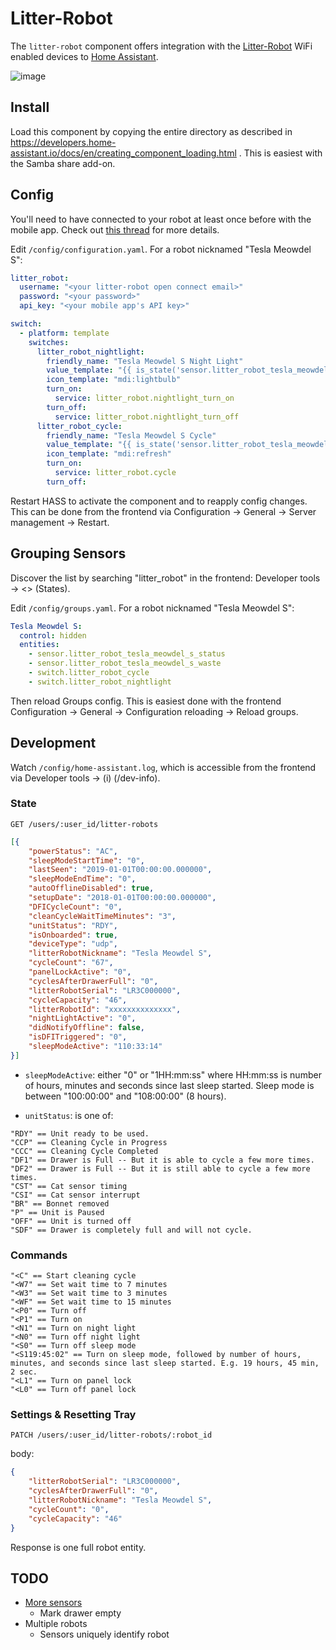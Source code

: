 # Litter-Robot 

The `litter-robot` component offers integration with the [Litter-Robot](https://www.litter-robot.com/litter-robot-iii-open-air-with-connect.html) WiFi enabled devices to [Home Assistant](https://www.home-assistant.io/).

![image](https://user-images.githubusercontent.com/526858/55689115-c8e37780-5935-11e9-979d-298452e87054.png)


## Install

Load this component by copying the entire directory as described in https://developers.home-assistant.io/docs/en/creating_component_loading.html . This is easiest with the Samba share add-on.


## Config

You'll need to have connected to your robot at least once before with the mobile app. Check out [this thread](https://community.smartthings.com/t/litter-robot-connect/106882/18) for more details.

Edit `/config/configuration.yaml`. For a robot nicknamed "Tesla Meowdel S":

```yaml
litter_robot:
  username: "<your litter-robot open connect email>"
  password: "<your password>"
  api_key: "<your mobile app's API key>"

switch:
  - platform: template
    switches:
      litter_robot_nightlight:
        friendly_name: "Tesla Meowdel S Night Light"
        value_template: "{{ is_state('sensor.litter_robot_tesla_meowdel_s_nightlight', 'On') }}"
        icon_template: "mdi:lightbulb"
        turn_on:
          service: litter_robot.nightlight_turn_on
        turn_off:
          service: litter_robot.nightlight_turn_off
      litter_robot_cycle:
        friendly_name: "Tesla Meowdel S Cycle"
        value_template: "{{ is_state('sensor.litter_robot_tesla_meowdel_s_status', 'Clean Cycling') }}"
        icon_template: "mdi:refresh"
        turn_on:
          service: litter_robot.cycle
        turn_off:
```

Restart HASS to activate the component and to reapply config changes. This can be done from the frontend via Configuration -> General -> Server management -> Restart.


## Grouping Sensors

Discover the list by searching "litter_robot" in the frontend: Developer tools -> <> (States).

Edit `/config/groups.yaml`. For a robot nicknamed "Tesla Meowdel S":

```yaml
Tesla Meowdel S:
  control: hidden
  entities:
    - sensor.litter_robot_tesla_meowdel_s_status
    - sensor.litter_robot_tesla_meowdel_s_waste
    - switch.litter_robot_cycle
    - switch.litter_robot_nightlight
```

Then reload Groups config. This is easiest done with the frontend Configuration -> General -> Configuration reloading -> Reload groups.


## Development

Watch `/config/home-assistant.log`, which is accessible from the frontend via Developer tools -> (i) (/dev-info).

### State

`GET /users/:user_id/litter-robots`

```json
[{
	"powerStatus": "AC",
	"sleepModeStartTime": "0",
	"lastSeen": "2019-01-01T00:00:00.000000",
	"sleepModeEndTime": "0",
	"autoOfflineDisabled": true,
	"setupDate": "2018-01-01T00:00:00.000000",
	"DFICycleCount": "0",
	"cleanCycleWaitTimeMinutes": "3",
	"unitStatus": "RDY",
	"isOnboarded": true,
	"deviceType": "udp",
	"litterRobotNickname": "Tesla Meowdel S",
	"cycleCount": "67",
	"panelLockActive": "0",
	"cyclesAfterDrawerFull": "0",
	"litterRobotSerial": "LR3C000000",
	"cycleCapacity": "46",
	"litterRobotId": "xxxxxxxxxxxxxx",
	"nightLightActive": "0",
	"didNotifyOffline": false,
	"isDFITriggered": "0",
	"sleepModeActive": "110:33:14"
}]
```

* `sleepModeActive`: either "0" or "1HH:mm:ss" where HH:mm:ss is number of hours, minutes and seconds since last sleep started. Sleep mode is between "100:00:00" and "108:00:00" (8 hours).

* `unitStatus`: is one of:
```
"RDY" == Unit ready to be used.
"CCP" == Cleaning Cycle in Progress
"CCC" == Cleaning Cycle Completed
"DF1" == Drawer is Full -- But it is able to cycle a few more times.
"DF2" == Drawer is Full -- But it is still able to cycle a few more times.
"CST" == Cat sensor timing
"CSI" == Cat sensor interrupt
"BR" == Bonnet removed
"P" == Unit is Paused
"OFF" == Unit is turned off
"SDF" == Drawer is completely full and will not cycle. 
```

### Commands

```
"<C" == Start cleaning cycle
"<W7" == Set wait time to 7 minutes
"<W3" == Set wait time to 3 minutes
"<WF" == Set wait time to 15 minutes
"<P0" == Turn off
"<P1" == Turn on
"<N1" == Turn on night light
"<N0" == Turn off night light
"<S0" == Turn off sleep mode
"<S119:45:02" == Turn on sleep mode, followed by number of hours, minutes, and seconds since last sleep started. E.g. 19 hours, 45 min, 2 sec.
"<L1" == Turn on panel lock
"<L0" == Turn off panel lock
```

### Settings & Resetting Tray

`PATCH /users/:user_id/litter-robots/:robot_id`

body: 
```json
{
	"litterRobotSerial": "LR3C000000",
	"cyclesAfterDrawerFull": "0",
	"litterRobotNickname": "Tesla Meowdel S",
	"cycleCount": "0",
	"cycleCapacity": "46"
}
```

Response is one full robot entity.

## TODO

* [More sensors](https://community.smartthings.com/t/litter-robot-connect/106882/19)
  * Mark drawer empty
* Multiple robots
  * Sensors uniquely identify robot

